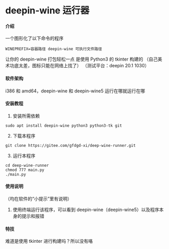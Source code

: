 # deepin-wine 运行器

#### 介绍
一个图形化了以下命令的程序

```
WINEPREFIX=容器路径 deepin-wine 可执行文件路径
```
让你的 deepin-wine 打包轻松一点
是使用 Python3 的 tkinter 构建的
（自己美术功底太差，图标只能在网络上找了）
（测试平台：deepin 20.1 1030）

#### 软件架构
i386 和 amd64，deepin-wine 和 deepin-wine5 运行在哪就运行在哪


#### 安装教程

1.  安装所需依赖

```
sudo apt install deepin-wine python3 python3-tk git
```

2.  下载本程序

```
git clone https://gitee.com/gfdgd-xi/deep-wine-runner.git
```

3.  运行本程序

```
cd deep-wine-runner
chmod 777 main.py
./main.py
```


#### 使用说明

（均在软件的“小提示”里有说明）
1.  使用终端运行该程序，可以看到 deepin-wine（deepin-wine5）以及程序本身的提示和报错


#### 特技

难道是使用 tkinter 进行构建吗？所以没有咯
